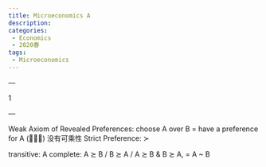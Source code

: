 ```yaml
---
title: Microeconomics A
description: 
categories: 
 - Economics
 - 2020春
tags:
 - Microeconomics
---
```


—

1

—

Weak Axiom of Revealed Preferences: choose A over B = have a preference for A (􏰀􏰀≿)
		没有可乘性
Strict Preference: ≻
  
  transitive: A
  complete: A ≿ B / B ≿ A / A ≿ B & B ≿ A, = A ~ B
